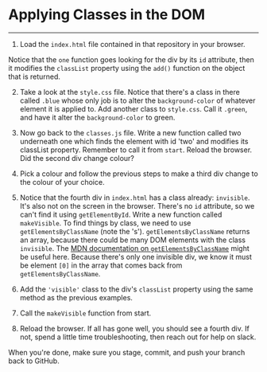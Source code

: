 
# Applying Classes in the DOM

---

1. Load the `index.html` file contained in that repository in your browser. 

Notice that the `one` function goes looking for the div by its `id` attribute, then it modifies the `classList` property using the `add()` function on the object that is returned. 

2. Take a look at the `style.css` file. Notice that there's a class in there called `.blue` whose only job is to alter the `background-color` of whatever element it is applied to. Add another class to `style.css`. Call it `.green`, and have it alter the `background-color` to green.

3. Now go back to the `classes.js` file. Write a new function called two underneath one which finds the element with id 'two' and modifies its classList property. Remember to call it from `start`.
Reload the browser. Did the second div change colour?

4. Pick a colour and follow the previous steps to make a third div change to the colour of your choice.

5. Notice that the fourth div in `index.html` has a class already: `invisible`. It's also not on the screen in the browser. There's no `id` attribute, so we can't find it using `getElementById`.
Write a new function called `makeVisible`. To find things by class, we need to use `getElementsByClassName` (note the 's'). `getElementsByClassName` returns an array, because there could be many DOM elements with the class `invisible`. The [MDN documentation on `getElementsByClassName`](https://developer.mozilla.org/en-US/docs/Web/API/Document/getElementsByClassName) might be useful here. Because there's only one invisible div, we know it must be element `[0]` in the array that comes back from `getElementsByClassName`.

6. Add the `'visible'` class to the div's `classList` property using the same method as the previous examples.

7. Call the `makeVisible` function from start.

8. Reload the browser. If all has gone well, you should see a fourth div. If not, spend a little time troubleshooting, then reach out for help on slack.

When you're done, make sure you stage, commit, and push your branch back to GitHub.
